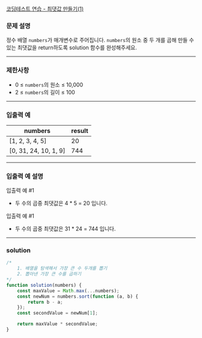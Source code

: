 [코딩테스트 연습 - 최댓값 만들기(1)](https://school.programmers.co.kr/learn/courses/30/lessons/120847)

### **문제 설명**

정수 배열 `numbers`가 매개변수로 주어집니다. `numbers`의 원소 중 두 개를 곱해 만들 수 있는 최댓값을 return하도록 solution 함수를 완성해주세요.

---

### 제한사항

- 0 ≤ `numbers`의 원소 ≤ 10,000
- 2 ≤ `numbers`의 길이 ≤ 100

---

### 입출력 예

| numbers               | result |
| --------------------- | ------ |
| [1, 2, 3, 4, 5]       | 20     |
| [0, 31, 24, 10, 1, 9] | 744    |

---

### 입출력 예 설명

입출력 예 #1

- 두 수의 곱중 최댓값은 4 \* 5 = 20 입니다.

입출력 예 #1

- 두 수의 곱중 최댓값은 31 \* 24 = 744 입니다.

---

### solution

```jsx
/*
    1. 배열을 탐색해서 가장 큰 수 두개를 뽑기
    2. 뽑아낸 가장 큰 수를 곱하기
*/
function solution(numbers) {
	const maxValue = Math.max(...numbers);
	const newNum = numbers.sort(function (a, b) {
		return b - a;
	});
	const secondValue = newNum[1];

	return maxValue * secondValue;
}
```
